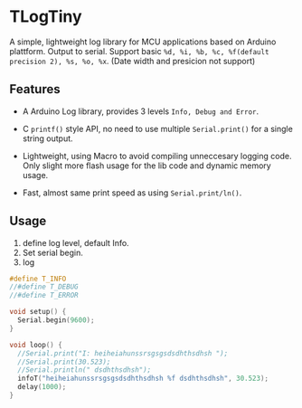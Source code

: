# TLogTiny
A simple, lightweight log library for MCU applications based on Arduino plattform. Output to serial. Support basic `%d, %i, %b, %c, %f(default precision 2), %s, %o, %x`. (Date width and presicion not support)

## Features
- A Arduino Log library, provides 3 levels `Info, Debug and Error`.

- C `printf()` style API, no need to use multiple `Serial.print()` for a single string output.

- Lightweight, using Macro to avoid compiling unneccesary logging code. Only slight more flash usage for the lib code and dynamic memory usage.

- Fast, almost same print speed as using `Serial.print/ln()`.

## Usage
1. define log level, default Info.
2. Set serial begin.
3. log

```c
#define T_INFO
//#define T_DEBUG
//#define T_ERROR

void setup() {
  Serial.begin(9600);
}

void loop() {
  //Serial.print("I: heiheiahunssrsgsgsdsdhthsdhsh ");
  //Serial.print(30.523);
  //Serial.println(" dsdhthsdhsh");
  infoT("heiheiahunssrsgsgsdsdhthsdhsh %f dsdhthsdhsh", 30.523);
  delay(1000);
}
```
